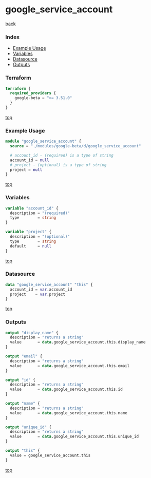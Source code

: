 # google_service_account

[back](../google-beta.md)

### Index

- [Example Usage](#example-usage)
- [Variables](#variables)
- [Datasource](#datasource)
- [Outputs](#outputs)

### Terraform

```terraform
terraform {
  required_providers {
    google-beta = ">= 3.51.0"
  }
}
```

[top](#index)

### Example Usage

```terraform
module "google_service_account" {
  source = "./modules/google-beta/d/google_service_account"

  # account_id - (required) is a type of string
  account_id = null
  # project - (optional) is a type of string
  project = null
}
```

[top](#index)

### Variables

```terraform
variable "account_id" {
  description = "(required)"
  type        = string
}

variable "project" {
  description = "(optional)"
  type        = string
  default     = null
}
```

[top](#index)

### Datasource

```terraform
data "google_service_account" "this" {
  account_id = var.account_id
  project    = var.project
}
```

[top](#index)

### Outputs

```terraform
output "display_name" {
  description = "returns a string"
  value       = data.google_service_account.this.display_name
}

output "email" {
  description = "returns a string"
  value       = data.google_service_account.this.email
}

output "id" {
  description = "returns a string"
  value       = data.google_service_account.this.id
}

output "name" {
  description = "returns a string"
  value       = data.google_service_account.this.name
}

output "unique_id" {
  description = "returns a string"
  value       = data.google_service_account.this.unique_id
}

output "this" {
  value = google_service_account.this
}
```

[top](#index)